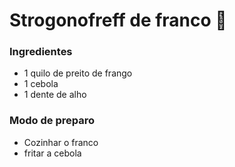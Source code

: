 # Strogonofreff de franco :chicken:

### Ingredientes

- 1 quilo de preito de frango
- 1 cebola
- 1 dente de alho



### Modo de preparo

- Cozinhar o franco
- fritar a cebola




